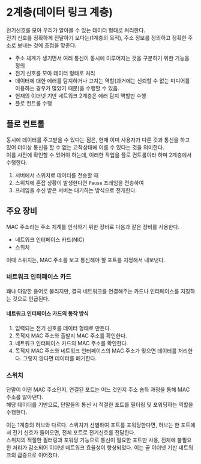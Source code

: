 # 2계층(데이터 링크 계층)

전기신호를 모아 우리가 알아볼 수 있는 데이터 형태로 처리한다.  
전기 신호를 정확하게 전달하기 보다는(1계층의 목적), 주소 정보를 정의하고 정확한 주소로 보내는 것에 초점을 맞춘다.

+ 주소 체계가 생기면서 여러 통신이 동시에 이루어지는 것을 구분하기 위한 기능을 정의
+ 전기 신호를 모아 데이터 형태로 처리
+ 데이터에 대한 에러를 탐지하거나 고치는 역할(과거에는 신뢰할 수 없는 미디어를 이용하는 경우가 많았기 때문)을 수행할 수 있음.
+ 현재의 이더넷 기반 네트워크 2계층은 에러 탐지 역할만 수행
+ 플로 컨트롤 수행


## 플로 컨트롤

동시에 데이터를 주고받을 수 있다는 점은, 현재 이미 사용자가 다른 것과 통신을 하고 있어 더이상 통신을 할 수 없는 교착상태에 이를 수 있다는 것을 의미한다.  
이를 사전에 확인할 수 있어야 하는데, 이러한 작업을 플로 컨트롤이라 하며 2계층에서 수행한다.

1. 서버에서 스위치로 데이터를 전송할 때
2. 스위치에 혼잡 상황이 발생한다면 `Pause` 프레임을 전송하여
3. 프레임을 수신 받은 서버는 대기하는 방식으로 전개한다.

## 주요 장비

MAC 주소라는 주소 체계를 인식하기 위한 장비로 다음과 같은 장비를 사용한다.

+ 네트워크 인터페이스 카드(NIC)
+ 스위치

이때 스위치는, MAC 주소를 보고 통신해야 할 포트를 지정해서 내보낸다.

### 네트워크 인터페이스 카드

꽤나 다양한 용어로 불리지만, 결국 네트워크를 연결해주는 카드나 인터페이스를 지칭하는 것으로 언급된다.

#### 네트워크 인터페이스 카드의 동작 방식

1. 입력되는 전기 신호를 데이터 형태로 만든다.
2. 목적지 MAC 주소와 출발지 MAC 주소를 확인한다.
3. 네트워크 인터페이스 카드의 MAC 주소를 확인한다.
4. 목적지 MAC 주소와 네트워크 인터페이스의 MAC 주소가 맞으면 데이터를 처리한다. 그렇지 않다면 데이터를 폐기한다.

### 스위치

단말이 어떤 MAC 주소인지, 연결된 포트는 어느 것인지 주소 습득 과정을 통해 MAC 주소를 알아낸다.  
해당 데이터를 기반으로, 단말들의 통신 시 적절한 포트를 필터링 및 포워딩하는 역할을 수행한다.

이는 1계층의 허브와 다르다. 스위치가 선별하여 포트를 포워딩한다면, 허브는 한 포트에서 전기 신호가 들어오면, 전체 포트로 전기신호를 전달한다.  
스위치의 적절한 필터링과 포워딩 기능으로 통신이 필요한 포트만 사용, 전체에 불필요한 처리가 감소되어 이더넷 네트워크 효율성이 향상되었다. 이는 곧 이더넷 기반 네트워크의 급증으로 이어졌다.

